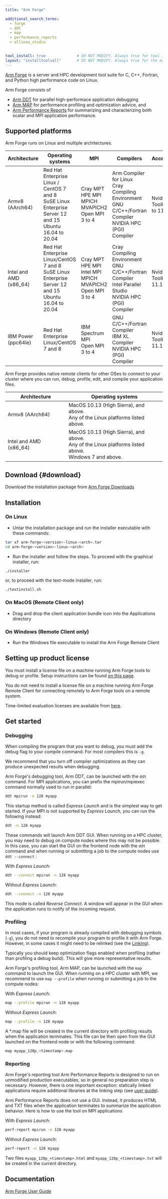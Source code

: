 ```yaml
---
title: "Arm Forge"

additional_search_terms:
  - forge
  - ddt
  - map
  - performance_reports
  - allinea_studio
  

tool_install: true              # DO NOT MODIFY. Always true for tool installs
layout: "installtoolsall"       # DO NOT MODIFY. Always true for the main page of tool installs
---
```


[Arm Forge](https://developer.arm.com/Tools%20and%20Software/Arm%20Forge) is a server and HPC development tool suite for C, C++, Fortran, and Python high performance code on Linux.

Arm Forge consists of
* [Arm DDT](https://developer.arm.com/Tools%20and%20Software/Arm%20Forge#Components) for parallel high-performace application debugging
* [Arm MAP](https://developer.arm.com/Tools%20and%20Software/Arm%20Forge#Components) for performance profiling and optimization advice, and
* [Arm Performance Reports](https://developer.arm.com/Tools%20and%20Software/Arm%20Forge#Components) for summarizing and characterizing both scalar and MPI application performance.

## Supported platforms

Arm Forge runs on Linux and multiple architectures.

| Architecture | Operating systems | MPI | Compilers | Accelerators |
| ------------ | ----------------- | --- | --------- | ------------ |
| Armv8 (AArch64) | Red Hat Enterprise Linux / CentOS 7 and 8 <br />SuSE Linux Enterprise Server 12 and 15 <br />Ubuntu 16.04 to 20.04 | Cray MPT <br />HPE MPI <br />MPICH <br />MVAPICH2 <br />Open MPI 3 to 4 | Arm Compiler for Linux <br />Cray Compiling Environment <br />GNU C/C++/Fortran Compiler <br />NVIDIA HPC (PGI) Compiler | Nvidia CUDA Toolkit 11.0 to 11.1 |
| Intel and AMD (x86_64) | Red Hat Enterprise Linux/CentOS 7 and 8 <br />SuSE Linux Enterprise Server 12 and 15 <br />Ubuntu 16.04 to 20.04 | Cray MPT <br />HPE MPI <br />Intel MPI <br />MPICH <br />MVAPICH2 <br />Open MPI 3 to 4 | Cray Compiling Environment <br />GNU C/C++/Fortran Compiler <br />Intel Parallel Studio <br />NVIDIA HPC (PGI) Compiler | Nvidia CUDA Toolkit 9.0 to 11.1 |
| IBM Power (ppc64le) | Red Hat Enterprise Linux/CentOS 7 and 8 | IBM Spectrum MPI <br />Open MPI 3 to 4 | GNU C/C++/Fortran Compiler <br />IBM XL Compiler <br />NVIDIA HPC (PGI) Compiler | Nvidia CUDA Toolkit 9.2 to 11.1 |

Arm Forge provides native remote clients for other OSes to connect to your cluster where you can run, debug, profile, edit, and compile your application files.

| Architecture | Operating systems |
| ------------ | ----------------- |
| Armv8 (AArch64) | MacOS 10.13 (High Sierra), and above. <br /> Any of the Linux platforms listed above. |
| Intel and AMD (x86_64) | MacOS 10.13 (High Sierra), and above. <br />Any of the Linux platforms listed above. <br /> Windows 7 and above. |

## Download  {#download}

Download the installation package from [Arm Forge Downloads](https://developer.arm.com/downloads/-/arm-forge)

## Installation

### On Linux

- Untar the installation package and run the installer executable with these commands:
```bash
tar xf arm-forge-<version>-linux-<arch>.tar
cd arm-forge-<version>-linux-<arch>
```
- Run the installer and follow the steps. To proceed with the graphical installer, run:
```bash
./installer
```
or, to proceed with the text-mode installer, run:
```bash
./textinstall.sh
```

### On MacOS (Remote Client only)

- Drag and drop the client application bundle icon into the Applications directory

### On Windows (Remote Client only)

- Run the Windows file executable to install the Arm Forge Remote Client

## Setting up product license

You must install a license file on a machine running Arm Forge tools to debug or profile. Setup instructions can be found [on this page](https://developer.arm.com/documentation/101136/latest/Arm-Forge/Licensing).

You do not need to install a license file on a machine running Arm Forge Remote Client for connecting remotely to Arm Forge tools on a remote system.

Time-limited evaluation licenses are available from [here](https://www.arm.com/resources/trial/linux-software-tools).

## Get started

### Debugging

When compiling the program that you want to debug, you must add the debug flag to your compile command. For most compilers this is `-g`.

We recommend that you turn off compiler optimizations as they can produce unexpected results when debugging.

Arm Forge's debugging tool, Arm DDT, can be launched with the `ddt` command. For MPI applications, you can prefix the mpirun/mpiexec command normally used to run in parallel:

```bash
ddt mpirun -n 128 myapp
```

This startup method is called *Express Launch* and is the simplest way to get started. If your MPI is not supported by *Express Launch*, you can run the following instead:

```bash
ddt -n 128 myapp
```

These commands will launch Arm DDT GUI. When running on a HPC cluster, you may need to debug on compute nodes where this may not be possible. In this case, you can start the GUI on the frontend node with the `ddt` command and when running or submitting a job to the compute nodes use `ddt --connect` :

With *Express Launch*:
```bash
ddt --connect mpirun -n 128 myapp
```

Without *Express Launch*:
```bash
ddt --connect -n 128 myapp
```

This mode is called *Reverse Connect*. A window will appear in the GUI when the application runs to notify of the incoming request.

### Profiling

In most cases, if your program is already compiled with debugging symbols (`-g`), you do not need to recompile your program to profile it with Arm Forge. However, in some cases it might need to be relinked (see the [Linking](https://developer.arm.com/documentation/101136/2103/MAP/Get-started-with-MAP/Prepare-a-program-for-profiling?lang=en)).

Typically you should keep optimization flags enabled when profiling (rather than profiling a debug build). This will give more representative results.

Arm Forge's profiling tool, Arm MAP, can be launched with the `map` command to launch the GUI. When running on a HPC cluster with MPI, we recommend to use `map --profile` when running or submitting a job to the compute nodes:

With *Express Launch*:
```bash
map --profile mpirun -n 128 myapp
```

Without *Express Launch*:
```bash
map --profile -n 128 myapp
```

A *.map file will be created in the current directory with profiling results when the application terminates. This file can be then open from the GUI launched on the frontend node or with the following command:
```bash
map myapp_128p_<timestamp>.map
```

### Reporting

Arm Forge's reporting tool Arm Performance Reports is designed to run on unmodified production executables, so in general no preparation step is necessary. However, there is one important exception: statically linked applications require additional libraries at the linking step (see [user guide](https://developer.arm.com/documentation/101136/2103/Performance-Reports/Run-real-programs?lang=en)).

Arm Performance Reports does not use a GUI. Instead, it produces HTML and TXT files when the application terminates to summarize the application behavior. Here is how to use the tool on MPI applications

With *Express Launch*:
```bash
perf-report mpirun -n 128 myapp
```

Without *Express Launch*:
```bash
perf-report -n 128 myapp
```

Two files `myapp_128p_<timestamp>.html` and `myapp_128p_<timestamp>.txt` will be created in the current directory.

## Documentation
[Arm Forge User Guide](https://developer.arm.com/documentation/101136)
